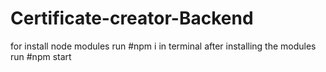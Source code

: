 # Certificate-creator-Backend

for install node modules run #npm i in terminal 
after installing the modules run #npm start 
